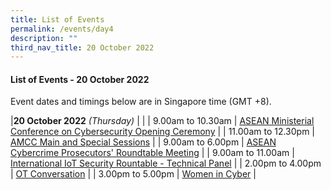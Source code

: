 ```yaml
---
title: List of Events
permalink: /events/day4
description: ""
third_nav_title: 20 October 2022
---
```

#### **List of Events - 20 October 2022**

Event dates and timings below are in Singapore time (GMT +8). 

|**20 October 2022** *(Thursday)*  |                                                                                                |
| 9.00am to 10.30am             | [ASEAN Ministerial Conference on Cybersecurity Opening Ceremony](/events/20-October-2022/AMCC-OC)   |
| 11.00am to 12.30pm             | [AMCC Main and Special Sessions](/events/20-October-2022/AMCC-OC) |
| 9.00am to 6.00pm                | [ASEAN Cybercrime Prosecutors' Roundtable Meeting](/events/20-October-2022/ACPRM)                               |
| 9.00am to 11.00am           | [International IoT Security Rountable - Technical Panel](/events/20-October-2022/IISR-TP)     |
| 2.00pm to 4.00pm              | [OT Conversation](/events/20-October-2022/OTC)                                    |
| 3.00pm to 5.00pm          | [Women in Cyber](/events/20-October-2022/WIC)                                            |